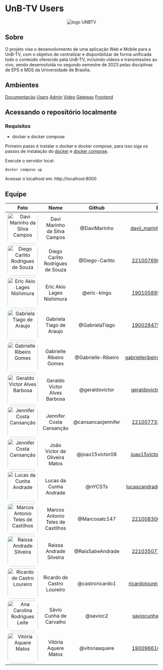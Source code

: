 # UnB-TV Users

<div align="center">
<img src="./docs/assets/unb-removebg-preview.png" alt="logo UNBTV"> </div>

## Sobre

O projeto visa o desenvolvimento de uma aplicação Web e Mobile para a UnB-TV, com o objetivo de centralizar e disponibilizar de forma unificada todo o conteúdo oferecido pela UnB-TV, incluindo vídeos e transmissões ao vivo, sendo desenvolvida no segundo semestre de 2023 pelas disciplinas de EPS e MDS da Universidade de Brasília.

## Ambientes

[Documentação](https://github.com/fga-eps-mds/2023.2-UnB-TV-DOC)
[Users](https://github.com/fga-eps-mds/2023.2-UnB-TV-Users)
[Admin](https://github.com/fga-eps-mds/2023.2-UnB-TV-Admin)
[Video](https://github.com/fga-eps-mds/2023.2-UnB-TV-VideoService)
[Gateway](https://github.com/fga-eps-mds/2023.2-UnB-TV-API-Gateway)
[Frontend](https://github.com/fga-eps-mds/2023.2-UnB-TV-Frontend)

## Acessando o repositório localmente

### Requisitos

-   docker e docker compose

Primeiro passo é instalar o docker e docker compose, para isso siga os passos de instalação do [docker](https://docs.docker.com/engine/install/) e [docker compose](https://docs.docker.com/compose/install/).

Execute o servidor local:

```
docker compose up
```

Acessar o localhost em: http://localhost:8000

## Equipe

|                                                              Foto                                                               |               Nome                |       Github       |             Email              | Matrícula |
| :-----------------------------------------------------------------------------------------------------------------------------: | :-------------------------------: | :----------------: | :----------------------------: | :-------: |
|    <img width="100px" style="border-radius:10%" src="https://github.com/DaviMarinho.png" alt="Davi Marinho da Silva Campos">    |   Davi Marinho da Silva Campos    |    @DaviMarinho    |   davii_marinho@hotmail.com    | 190026600 |
| <img width="100px" style="border-radius:10%" src="https://github.com/Diego-Carlito.png" alt="Diego Carlito Rodrigues de Souza"> | Diego Carlito Rodrigues de Souza  |   @Diego-Carlito   |    <221007690@aluno.unb.br>    | 221007690 |
|      <img width="100px" style="border-radius:10%" src="https://github.com/eric-kingu.png" alt="Eric Akio Lages Nishimura">      |     Eric Akio Lages Nishimura     |    @eric-kingu     |    <190105895@aluno.unb.br>    | 190105895 |
|     <img width="100px" style="border-radius:10%" src="https://github.com/GabrielaTiago.png" alt="Gabriela Tiago de Araujo">     |     Gabriela Tiago de Araujo      |   @GabrielaTiago   |    <190028475@aluno.unb.br>    | 190028475 |
|   <img width="100px" style="border-radius:10%" src="https://github.com/Gabrielle-Ribeiro.png" alt="Gabrielle Ribeiro Gomes">    |      Gabrielle Ribeiro Gomes      | @Gabrielle-Ribeiro | gabrielleribeiro2010@gmail.com | 170011020 |
|   <img width="100px" style="border-radius:10%" src="https://github.com/geraldovictor.png" alt="Geraldo Victor Alves Barbosa">   |   Geraldo Victor Alves Barbosa    |   @geraldovictor   |   geraldovictor@outlook.com    | 170011119 |
|   <img width="100px" style="border-radius:10%" src="https://github.com/cansancaojennifer.png" alt="Jennifer Costa Cansanção">   |     Jennifer Costa Cansanção      | @cansancaojennifer |    <221007733@aluno.unb.br>    | 221007733 |
|    <img width="100px" style="border-radius:10%" src="https://github.com/joao15victor08.png" alt="Jennifer Costa Cansanção">     |   João Victor de Oliveira Matos   |  @joao15victor08   |    joao15victor08@gmail.com    | 170013987 |
|         <img width="100px" style="border-radius:10%" src="https://github.com/nYCSTs.png" alt="Lucas da Cunha Andrade">          |      Lucas da Cunha Andrade       |      @nYCSTs       |  lucascandrade14@hotmail.com   | 180105256 |
| <img width="100px" style="border-radius:10%" src="https://github.com/Marcosatc147.png" alt="Marcos Antonio Teles de Castilhos"> | Marcos Antonio Teles de Castilhos |   @Marcosatc147    |    <221008300@aluno.unb.br>    | 221008300 |
|    <img width="100px" style="border-radius:10%" src="https://github.com/RaisSabeAndrade.png" alt="Raissa Andrade Silveira">     |      Raissa Andrade Silveira      |  @RaisSabeAndrade  |    <221035077@aluno.unb.br>    | 221035077 |
|   <img width="100px" style="border-radius:10%" src="https://github.com/castroricardo1.png" alt="Ricardo de Castro Loureiro">    |    Ricardo de Castro Loureiro     |  @castroricardo1   |  ricardoloureiro75@gmail.com   | 200043111 |
|      <img width="100px" style="border-radius:10%" src="https://github.com/savioc2.png" alt="Ana Carolina Rodrigues Leite">      |      Sávio Cunha de Carvalho      |      @savioc2      |     saviocunha61@gmail.com     | 180130889 |
|       <img width="100px" style="border-radius:10%" src="https://github.com/vitoriaaquere.png" alt="Vitória Aquere Matos">       |       Vitória Aquere Matos        |   @vitoriaaquere   |    <190096616@aluno.unb.br>    | 190096616 |
